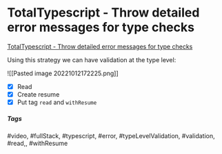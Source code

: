 # TotalTypescript - Throw detailed error messages for type checks
[TotalTypescript - Throw detailed error messages for type checks](https://www.totaltypescript.com/tips/throw-detailed-error-messages-for-type-checks)

Using this strategy we can have validation at the type level:

![[Pasted image 20221012172225.png]]

- [x] Read
- [x] Create resume
- [x] Put tag `read` and `withResume`

##### Tags
#video, #fullStack, #typescript, #error, #typeLevelValidation, #validation, #read,, #withResume 

